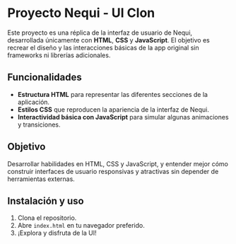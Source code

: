 # Proyecto Nequi - UI Clon

Este proyecto es una réplica de la interfaz de usuario de Nequi, desarrollada únicamente con **HTML**, **CSS** y **JavaScript**. El objetivo es recrear el diseño y las interacciones básicas de la app original sin frameworks ni librerías adicionales.

## Funcionalidades
- **Estructura HTML** para representar las diferentes secciones de la aplicación.
- **Estilos CSS** que reproducen la apariencia de la interfaz de Nequi.
- **Interactividad básica con JavaScript** para simular algunas animaciones y transiciones.

## Objetivo
Desarrollar habilidades en HTML, CSS y JavaScript, y entender mejor cómo construir interfaces de usuario responsivas y atractivas sin depender de herramientas externas.

## Instalación y uso
1. Clona el repositorio.
2. Abre `index.html` en tu navegador preferido.
3. ¡Explora y disfruta de la UI!

